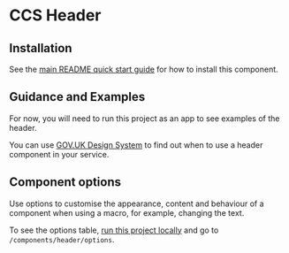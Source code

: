 # CCS Header

## Installation

See the [main README quick start guide](https://github.com/tim-s-ccs/tim-ccs-components#quick-start) for how to install this component.

## Guidance and Examples
<!-- Add place for guide -->
For now, you will need to run this project as an app to see examples of the header.

You can use [GOV.UK Design System](https://design-system.service.gov.uk/components/header) to find out when to use a header component in your service.

## Component options

Use options to customise the appearance, content and behaviour of a component when using a macro, for example, changing the text.

To see the options table, [run this project locally](/docs/contributing/running-locally.md) and go to `/components/header/options`.
<!-- See [options table](https://design-system.service.gov.uk/components/header/#options-header-example) for details. -->
